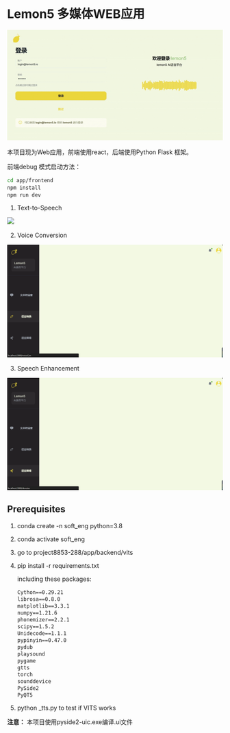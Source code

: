 # Lemon5 多媒体WEB应用

<img src=imgs/login.gif>

本项目现为Web应用，前端使用react，后端使用Python Flask 框架。 

前端debug 模式启动方法：

```bash
cd app/frontend
npm install
npm run dev
```

1. Text-to-Speech
<img src=imgs/text2speech-demo.gif>

2. Voice Conversion
<img src=imgs/voiceConversion.png>

3. Speech Enhancement
<img src=imgs/Denoising.png>



## Prerequisites 

1. conda create -n soft_eng python=3.8

2. conda activate soft_eng

3. go to project8853-288/app/backend/vits

4. pip install -r requirements.txt 

   including these packages:

   ```
   Cython==0.29.21
   librosa==0.8.0
   matplotlib==3.3.1
   numpy==1.21.6
   phonemizer==2.2.1
   scipy==1.5.2
   Unidecode==1.1.1
   pypinyin==0.47.0
   pydub
   playsound
   pygame
   gtts
   torch
   sounddevice
   PySide2
   PyQT5
   ```

5. python _tts.py to test if VITS works

<!-- 生成一个强调 -->
**注意：** 本项目使用pyside2-uic.exe编译.ui文件
